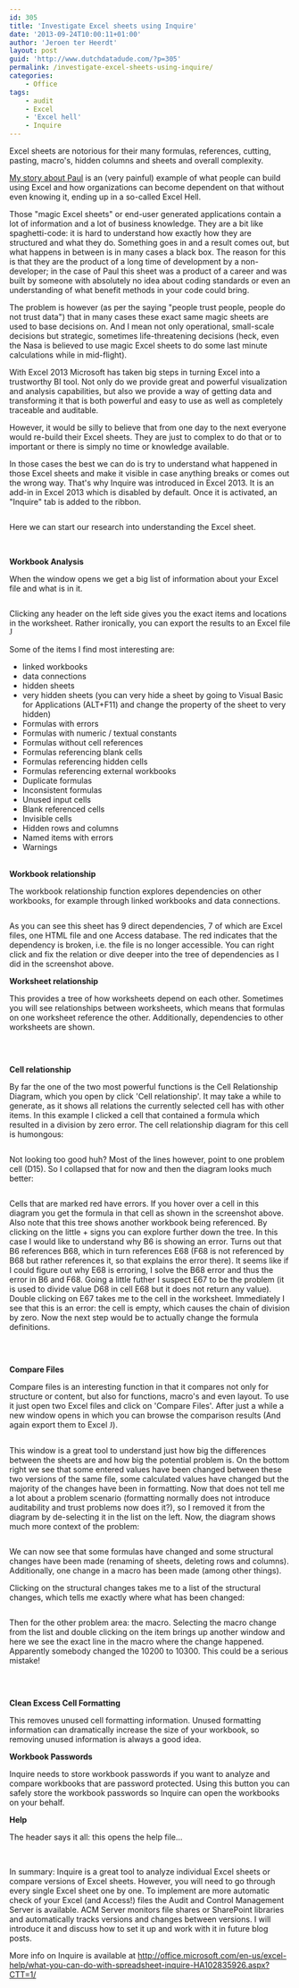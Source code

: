```yaml
---
id: 305
title: 'Investigate Excel sheets using Inquire'
date: '2013-09-24T10:00:11+01:00'
author: 'Jeroen ter Heerdt'
layout: post
guid: 'http://www.dutchdatadude.com/?p=305'
permalink: /investigate-excel-sheets-using-inquire/
categories:
    - Office
tags:
    - audit
    - Excel
    - 'Excel hell'
    - Inquire
---
```


Excel sheets are notorious for their many formulas, references, cutting, pasting, macro's, hidden columns and sheets and overall complexity.

<a href="http://www.dutchdatadude.com/meet-paul/">My story about Paul</a> is an (very painful) example of what people can build using Excel and how organizations can become dependent on that without even knowing it, ending up in a so-called Excel Hell.

Those "magic Excel sheets" or end-user generated applications contain a lot of information and a lot of business knowledge. They are a bit like spaghetti-code: it is hard to understand how exactly how they are structured and what they do. Something goes in and a result comes out, but what happens in between is in many cases a black box. The reason for this is that they are the product of a long time of development by a non-developer; in the case of Paul this sheet was a product of a career and was built by someone with absolutely no idea about coding standards or even an understanding of what benefit methods in your code could bring.

The problem is however (as per the saying "people trust people, people do not trust data") that in many cases these exact same magic sheets are used to base decisions on. And I mean not only operational, small-scale decisions but strategic, sometimes life-threatening decisions (heck, even the Nasa is believed to use magic Excel sheets to do some last minute calculations while in mid-flight).

With Excel 2013 Microsoft has taken big steps in turning Excel into a trustworthy BI tool. Not only do we provide great and powerful visualization and analysis capabilities, but also we provide a way of getting data and transforming it that is both powerful and easy to use as well as completely traceable and auditable.

However, it would be silly to believe that from one day to the next everyone would re-build their Excel sheets. They are just to complex to do that or to important or there is simply no time or knowledge available.

In those cases the best we can do is try to understand what happened in those Excel sheets and make it visible in case anything breaks or comes out the wrong way. That's why Inquire was introduced in Excel 2013. It is an add-in in Excel 2013 which is disabled by default. Once it is activated, an "Inquire" tab is added to the ribbon.

<img alt="" src="../wp-content/uploads/2013/09/091213_1454_Investigate1.png" />

Here we can start our research into understanding the Excel sheet.

&nbsp;

<strong>Workbook Analysis
</strong>

When the window opens we get a big list of information about your Excel file and what is in it.

<img alt="" src="../wp-content/uploads/2013/09/091213_1454_Investigate2.png" />

Clicking any header on the left side gives you the exact items and locations in the worksheet. Rather ironically, you can export the results to an Excel file <span style="font-family: Wingdings;">J</span>

Some of the items I find most interesting are:
<ul>
	<li>linked workbooks</li>
	<li>data connections</li>
	<li>hidden sheets</li>
	<li>very hidden sheets (you can very hide a sheet by going to Visual Basic for Applications (ALT+F11) and change the property of the sheet to very hidden)</li>
	<li>Formulas with errors</li>
	<li>Formulas with numeric / textual constants</li>
	<li>Formulas without cell references</li>
	<li>Formulas referencing blank cells</li>
	<li>Formulas referencing hidden cells</li>
	<li>Formulas referencing external workbooks</li>
	<li>Duplicate formulas</li>
	<li>Inconsistent formulas</li>
	<li>Unused input cells</li>
	<li>Blank referenced cells</li>
	<li>Invisible cells</li>
	<li>Hidden rows and columns</li>
	<li>Named items with errors</li>
	<li>
<div>Warnings</div>
&nbsp;</li>
</ul>
<strong>Workbook relationship
</strong>

The workbook relationship function explores dependencies on other workbooks, for example through linked workbooks and data connections.

<img alt="" src="../wp-content/uploads/2013/09/091213_1454_Investigate3.jpg" />

As you can see this sheet has 9 direct dependencies, 7 of which are Excel files, one HTML file and one Access database. The red indicates that the dependency is broken, i.e. the file is no longer accessible. You can right click and fix the relation or dive deeper into the tree of dependencies as I did in the screenshot above.

<strong>Worksheet relationship
</strong>

This provides a tree of how worksheets depend on each other. Sometimes you will see relationships between worksheets, which means that formulas on one worksheet reference the other. Additionally, dependencies to other worksheets are shown.

<img alt="" src="../wp-content/uploads/2013/09/091213_1454_Investigate4.png" />

&nbsp;

<strong>Cell relationship
</strong>

By far the one of the two most powerful functions is the Cell Relationship Diagram, which you open by click 'Cell relationship'. It may take a while to generate, as it shows all relations the currently selected cell has with other items. In this example I clicked a cell that contained a formula which resulted in a division by zero error. The cell relationship diagram for this cell is humongous:

<img alt="" src="../wp-content/uploads/2013/09/091213_1454_Investigate5.png" />

Not looking too good huh? Most of the lines however, point to one problem cell (D15). So I collapsed that for now and then the diagram looks much better:

<img alt="" src="../wp-content/uploads/2013/09/091213_1454_Investigate6.png" />

Cells that are marked red have errors. If you hover over a cell in this diagram you get the formula in that cell as shown in the screenshot above. Also note that this tree shows another workbook being referenced. By clicking on the little + signs you can explore further down the tree. In this case I would like to understand why B6 is showing an error. Turns out that B6 references B68, which in turn references E68 (F68 is not referenced by B68 but rather references it, so that explains the error there). It seems like if I could figure out why E68 is erroring, I solve the B68 error and thus the error in B6 and F68. Going a little futher I suspect E67 to be the problem (it is used to divide value D68 in cell E68 but it does not return any value). Double clicking on E67 takes me to the cell in the worksheet. Immediately I see that this is an error: the cell is empty, which causes the chain of division by zero. Now the next step would be to actually change the formula definitions.

<img alt="" src="../wp-content/uploads/2013/09/091213_1454_Investigate7.png" />

&nbsp;

<strong>Compare Files
</strong>

Compare files is an interesting function in that it compares not only for structure or content, but also for functions, macro's and even layout. To use it just open two Excel files and click on 'Compare Files'. After just a while a new window opens in which you can browse the comparison results (And again export them to Excel <span style="font-family: Wingdings;">J</span>).

<img alt="" src="../wp-content/uploads/2013/09/091213_1454_Investigate8.png" />

This window is a great tool to understand just how big the differences between the sheets are and how big the potential problem is. On the bottom right we see that some entered values have been changed between these two versions of the same file, some calculated values have changed but the majority of the changes have been in formatting. Now that does not tell me a lot about a problem scenario (formatting normally does not introduce auditability and trust problems now does it?), so I removed it from the diagram by de-selecting it in the list on the left. Now, the diagram shows much more context of the problem:

<img alt="" src="../wp-content/uploads/2013/09/091213_1454_Investigate9.png" />

We can now see that some formulas have changed and some structural changes have been made (renaming of sheets, deleting rows and columns). Additionally, one change in a macro has been made (among other things).

Clicking on the structural changes takes me to a list of the structural changes, which tells me exactly where what has been changed:

<img alt="" src="../wp-content/uploads/2013/09/091213_1454_Investigate10.png" />

Then for the other problem area: the macro. Selecting the macro change from the list and double clicking on the item brings up another window and here we see the exact line in the macro where the change happened. Apparently somebody changed the 10200 to 10300. This could be a serious mistake!

<img alt="" src="../wp-content/uploads/2013/09/091213_1454_Investigate11.png" />

&nbsp;

<strong>Clean Excess Cell Formatting
</strong>

This removes unused cell formatting information. Unused formatting information can dramatically increase the size of your workbook, so removing unused information is always a good idea.

<strong>Workbook Passwords
</strong>

Inquire needs to store workbook passwords if you want to analyze and compare workbooks that are password protected. Using this button you can safely store the workbook passwords so Inquire can open the workbooks on your behalf.

<strong>Help
</strong>

The header says it all: this opens the help file…

&nbsp;

In summary: Inquire is a great tool to analyze individual Excel sheets or compare versions of Excel sheets. However, you will need to go through every single Excel sheet one by one. To implement are more automatic check of your Excel (and Access!) files the Audit and Control Management Server is available. ACM Server monitors file shares or SharePoint libraries and automatically tracks versions and changes between versions. I will introduce it and discuss how to set it up and work with it in future blog posts.

More info on Inquire is available at <a href="http://office.microsoft.com/en-us/excel-help/what-you-can-do-with-spreadsheet-inquire-HA102835926.aspx?CTT=1/">http://office.microsoft.com/en-us/excel-help/what-you-can-do-with-spreadsheet-inquire-HA102835926.aspx?CTT=1/</a>

&nbsp;